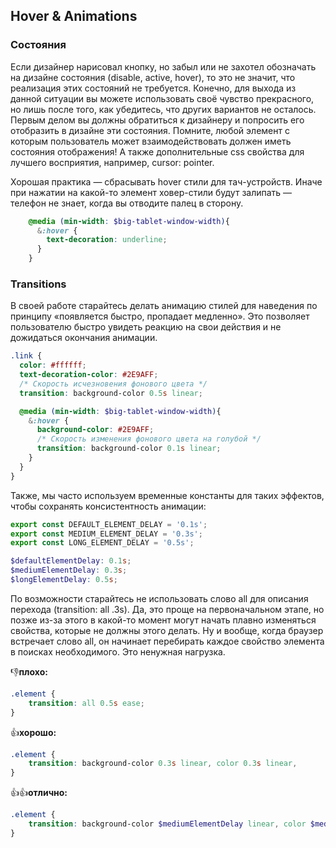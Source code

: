 ## Hover & Animations

### Cостояния

Если дизайнер нарисовал кнопку, но забыл или не захотел обозначать на дизайне состояния (disable, active, hover), 
то это не значит, что реализация этих состояний не требуется. Конечно, для выхода из данной ситуации вы 
можете использовать своё чувство прекрасного, но лишь после того, как убедитесь, что других вариантов не осталось.
Первым делом вы должны обратиться к дизайнеру и попросить его отобразить в дизайне эти состояния. 
Помните, любой элемент с которым пользователь может взаимодействовать должен иметь состояния отображения!
А также дополнительные css свойства для лучшего восприятия, например, cursor: pointer.

Хорошая практика — сбрасывать hover стили для тач-устройств. 
Иначе при нажатии на какой-то элемент ховер-стили будут залипать — телефон не знает, когда вы отводите палец в сторону.

```scss
    @media (min-width: $big-tablet-window-width){
      &:hover {
        text-decoration: underline;
      }
    }
```

### Transitions

В своей работе старайтесь делать анимацию стилей для наведения по принципу «появляется быстро, пропадает медленно». 
Это позволяет пользователю быстро увидеть реакцию на свои действия и не дожидаться окончания анимации.

```scss
.link {
  color: #ffffff;
  text-decoration-color: #2E9AFF;
  /* Скорость исчезновения фонового цвета */
  transition: background-color 0.5s linear;

  @media (min-width: $big-tablet-window-width){
    &:hover {
      background-color: #2E9AFF;
      /* Скорость изменения фонового цвета на голубой */
      transition: background-color 0.1s linear;
    }
  }
}
```

Также, мы часто используем временные константы для таких эффектов, чтобы сохранять консистентность анимации:

```js
export const DEFAULT_ELEMENT_DELAY = '0.1s';
export const MEDIUM_ELEMENT_DELAY = '0.3s';
export const LONG_ELEMENT_DELAY = '0.5s';
```

```scss
$defaultElementDelay: 0.1s;
$mediumElementDelay: 0.3s;
$longElementDelay: 0.5s;
```

По возможности старайтесь не использовать слово all для описания перехода (transition: all .3s). 
Да, это проще на первоначальном этапе, но позже из-за этого в какой-то момент могут начать плавно изменяться свойства, 
которые не должны этого делать. Ну и вообще, когда браузер встречает слово all, 
он начинает перебирать каждое свойство элемента в поисках необходимого. Это ненужная нагрузка.

👎**плохо:**

```scss
.element {
    transition: all 0.5s ease;
}
```
👍**хорошо:**

```scss
.element {
    transition: background-color 0.3s linear, color 0.3s linear,
}
```

👍👍**отлично:**

```scss
.element {
    transition: background-color $mediumElementDelay linear, color $mediumElementDelay linear,
}
```

